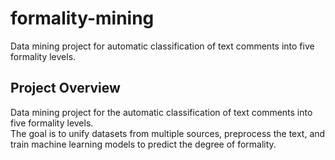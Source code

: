 # formality-mining
Data mining project for automatic classification of text comments into five formality levels.

## Project Overview
Data mining project for the automatic classification of text comments into five formality levels.  
The goal is to unify datasets from multiple sources, preprocess the text, and train machine learning models to predict the degree of formality.
